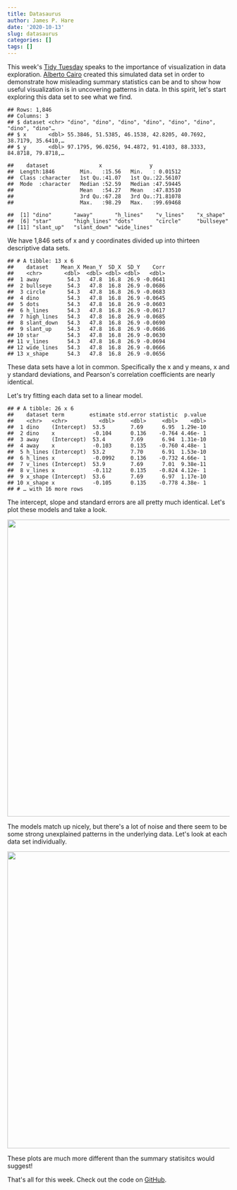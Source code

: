```yaml
---
title: Datasaurus
author: James P. Hare
date: '2020-10-13'
slug: datasaurus
categories: []
tags: []
---
```




This week's [Tidy Tuesday](https://github.com/rfordatascience/tidytuesday/blob/master/data/2020/2020-10-13/readme.md) speaks to the importance of visualization in data exploration. [Alberto Cairo](http://www.thefunctionalart.com/2016/08/download-datasaurus-never-trust-summary.html) created this simulated data set in order to demonstrate how misleading summary statistics can be and to show how useful visualization is in uncovering patterns in data. In this spirit, let's start exploring this data set to see what we find.  


```
## Rows: 1,846
## Columns: 3
## $ dataset <chr> "dino", "dino", "dino", "dino", "dino", "dino", "dino", "dino"…
## $ x       <dbl> 55.3846, 51.5385, 46.1538, 42.8205, 40.7692, 38.7179, 35.6410,…
## $ y       <dbl> 97.1795, 96.0256, 94.4872, 91.4103, 88.3333, 84.8718, 79.8718,…
```

```
##    dataset                x               y           
##  Length:1846        Min.   :15.56   Min.   : 0.01512  
##  Class :character   1st Qu.:41.07   1st Qu.:22.56107  
##  Mode  :character   Median :52.59   Median :47.59445  
##                     Mean   :54.27   Mean   :47.83510  
##                     3rd Qu.:67.28   3rd Qu.:71.81078  
##                     Max.   :98.29   Max.   :99.69468
```

```
##  [1] "dino"       "away"       "h_lines"    "v_lines"    "x_shape"   
##  [6] "star"       "high_lines" "dots"       "circle"     "bullseye"  
## [11] "slant_up"   "slant_down" "wide_lines"
```

We have 1,846 sets of x and y coordinates divided up into thirteen descriptive data sets. 


```
## # A tibble: 13 x 6
##    dataset    Mean_X Mean_Y  SD_X  SD_Y    Corr
##    <chr>       <dbl>  <dbl> <dbl> <dbl>   <dbl>
##  1 away         54.3   47.8  16.8  26.9 -0.0641
##  2 bullseye     54.3   47.8  16.8  26.9 -0.0686
##  3 circle       54.3   47.8  16.8  26.9 -0.0683
##  4 dino         54.3   47.8  16.8  26.9 -0.0645
##  5 dots         54.3   47.8  16.8  26.9 -0.0603
##  6 h_lines      54.3   47.8  16.8  26.9 -0.0617
##  7 high_lines   54.3   47.8  16.8  26.9 -0.0685
##  8 slant_down   54.3   47.8  16.8  26.9 -0.0690
##  9 slant_up     54.3   47.8  16.8  26.9 -0.0686
## 10 star         54.3   47.8  16.8  26.9 -0.0630
## 11 v_lines      54.3   47.8  16.8  26.9 -0.0694
## 12 wide_lines   54.3   47.8  16.8  26.9 -0.0666
## 13 x_shape      54.3   47.8  16.8  26.9 -0.0656
```

These data sets have a lot in common. Specifically the x and y means, x and y standard deviations, and Pearson's correlation coefficients are nearly identical.

Let's try fitting each data set to a linear model.


```
## # A tibble: 26 x 6
##    dataset term        estimate std.error statistic  p.value
##    <chr>   <chr>          <dbl>     <dbl>     <dbl>    <dbl>
##  1 dino    (Intercept)  53.5        7.69      6.95  1.29e-10
##  2 dino    x            -0.104      0.136    -0.764 4.46e- 1
##  3 away    (Intercept)  53.4        7.69      6.94  1.31e-10
##  4 away    x            -0.103      0.135    -0.760 4.48e- 1
##  5 h_lines (Intercept)  53.2        7.70      6.91  1.53e-10
##  6 h_lines x            -0.0992     0.136    -0.732 4.66e- 1
##  7 v_lines (Intercept)  53.9        7.69      7.01  9.38e-11
##  8 v_lines x            -0.112      0.135    -0.824 4.12e- 1
##  9 x_shape (Intercept)  53.6        7.69      6.97  1.17e-10
## 10 x_shape x            -0.105      0.135    -0.778 4.38e- 1
## # … with 16 more rows
```

The intercept, slope and standard errors are all pretty much identical. Let's plot these models and take a look.

<img src="{{< blogdown/postref >}}index_files/figure-html/unnamed-chunk-4-1.png" width="672" />

The models match up nicely, but there's a lot of noise and there seem to be some strong unexplained patterns in the underlying data. Let's look at each data set individually.

<img src="{{< blogdown/postref >}}index_files/figure-html/unnamed-chunk-5-1.png" width="672" />

These plots are much more different than the summary statisitcs would suggest!

That's all for this week. Check out the code on [GitHub](https://github.com/jamesphare/website/blob/master/content/post/2020-10-13-datasaurus/index.Rmarkdown).
